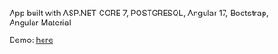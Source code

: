 App built with ASP.NET CORE 7, POSTGRESQL, Angular 17, Bootstrap, Angular Material

Demo: [here](https://datingromania.fly.dev/)
